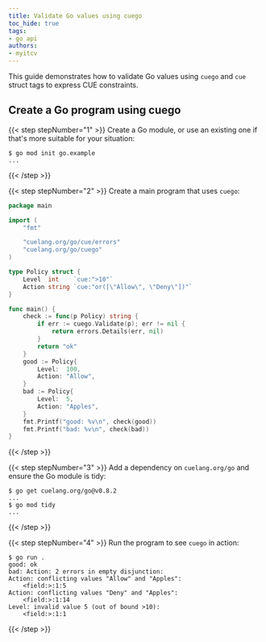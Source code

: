```yaml
---
title: Validate Go values using cuego
toc_hide: true
tags:
- go api
authors:
- myitcv
---
```


This guide demonstrates how to validate Go values using `cuego`
and `cue` struct tags to express CUE constraints.

## Create a Go program using cuego

{{< step stepNumber="1" >}}
Create a Go module, or use an existing one if that's more suitable for your situation:

```text { title="TERMINAL" codeToCopy="Z28gbW9kIGluaXQgZ28uZXhhbXBsZQ==" }
$ go mod init go.example
...
```
{{< /step >}}

{{< step stepNumber="2" >}}
Create a main program that uses `cuego`:

```go { title="main.go" }
package main

import (
	"fmt"

	"cuelang.org/go/cue/errors"
	"cuelang.org/go/cuego"
)

type Policy struct {
	Level  int    `cue:">10"`
	Action string `cue:"or([\"Allow\", \"Deny\"])"`
}

func main() {
	check := func(p Policy) string {
		if err := cuego.Validate(p); err != nil {
			return errors.Details(err, nil)
		}
		return "ok"
	}
	good := Policy{
		Level:  100,
		Action: "Allow",
	}
	bad := Policy{
		Level:  5,
		Action: "Apples",
	}
	fmt.Printf("good: %v\n", check(good))
	fmt.Printf("bad: %v\n", check(bad))
}
```

{{< /step >}}

{{< step stepNumber="3" >}}
Add a dependency on `cuelang.org/go` and ensure the Go module is tidy:

```text { title="TERMINAL" codeToCopy="Z28gZ2V0IGN1ZWxhbmcub3JnL2dvQHYwLjguMgpnbyBtb2QgdGlkeQ==" }
$ go get cuelang.org/go@v0.8.2
...
$ go mod tidy
...
```

{{< /step >}}


{{< step stepNumber="4" >}}
Run the program to see `cuego` in action:

```text { title="TERMINAL" codeToCopy="Z28gcnVuIC4=" }
$ go run .
good: ok
bad: Action: 2 errors in empty disjunction:
Action: conflicting values "Allow" and "Apples":
    <field:>:1:5
Action: conflicting values "Deny" and "Apples":
    <field:>:1:14
Level: invalid value 5 (out of bound >10):
    <field:>:1:1

```

{{< /step >}}
